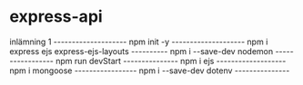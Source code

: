 # express-api
inlämning 1 --------------------
npm init -y  --------------------
npm i express ejs express-ejs-layouts  ----------
npm i --save-dev nodemon  -----------------
npm run devStart ---------------
npm i ejs   -------------------
npm i mongoose -----------------
npm i --save-dev dotenv  ---------------


